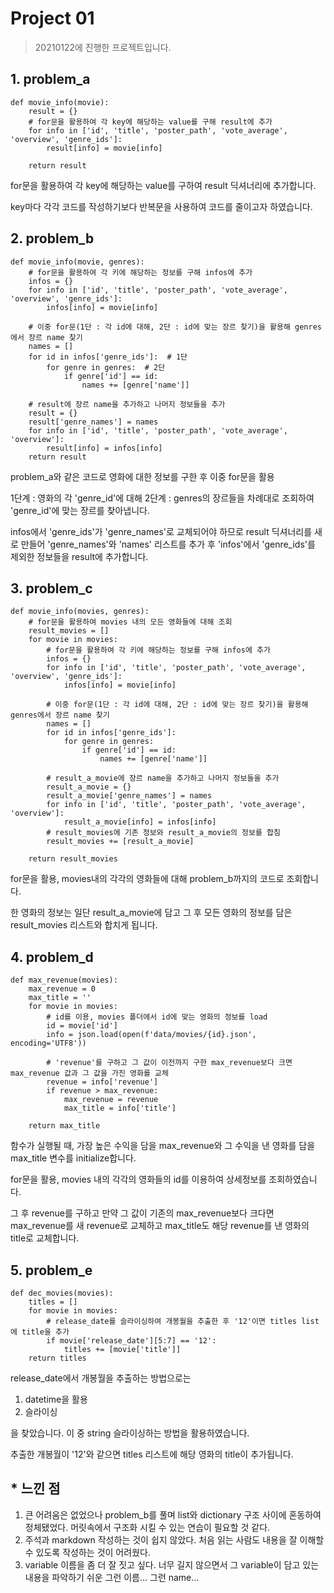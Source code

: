 # Project 01

> 20210122에 진행한 프로젝트입니다.



## 1. problem_a

```
def movie_info(movie):
    result = {}
    # for문을 활용하여 각 key에 해당하는 value를 구해 result에 추가
    for info in ['id', 'title', 'poster_path', 'vote_average', 'overview', 'genre_ids']:
        result[info] = movie[info]

    return result
```

for문을 활용하여 각 key에 해당하는 value를 구하여 result 딕셔너리에 추가합니다.

key마다 각각 코드를 작성하기보다 반복문을 사용하여 코드를 줄이고자 하였습니다.



## 2. problem_b

```
def movie_info(movie, genres):
    # for문을 활용하여 각 키에 해당하는 정보를 구해 infos에 추가
    infos = {}
    for info in ['id', 'title', 'poster_path', 'vote_average', 'overview', 'genre_ids']:
        infos[info] = movie[info]

    # 이중 for문(1단 : 각 id에 대해, 2단 : id에 맞는 장르 찾기)을 활용해 genres에서 장르 name 찾기
    names = []
    for id in infos['genre_ids']:  # 1단
        for genre in genres:  # 2단
            if genre['id'] == id:
                names += [genre['name']]
    
    # result에 장르 name을 추가하고 나머지 정보들을 추가
    result = {}
    result['genre_names'] = names
    for info in ['id', 'title', 'poster_path', 'vote_average', 'overview']:
        result[info] = infos[info]
    return result
```

problem_a와 같은 코드로 영화에 대한 정보를 구한 후 이중 for문을 활용

1단계 : 영화의 각 'genre_id'에 대해
2단계 : genres의 장르들을 차례대로 조회하여 'genre_id'에 맞는 장르를 찾아냅니다.

infos에서 'genre_ids'가 'genre_names'로 교체되어야 하므로
result 딕셔너리를 새로 만들어 'genre_names'와 'names' 리스트를 추가 후
'infos'에서 'genre_ids'를 제외한 정보들을 result에 추가합니다.



## 3. problem_c

```
def movie_info(movies, genres):
	# for문을 활용하여 movies 내의 모든 영화들에 대해 조회
    result_movies = []
    for movie in movies:
        # for문을 활용하여 각 키에 해당하는 정보를 구해 infos에 추가
        infos = {}
        for info in ['id', 'title', 'poster_path', 'vote_average', 'overview', 'genre_ids']:
            infos[info] = movie[info]

        # 이중 for문(1단 : 각 id에 대해, 2단 : id에 맞는 장르 찾기)을 활용해 genres에서 장르 name 찾기
        names = []
        for id in infos['genre_ids']:
            for genre in genres:
                if genre['id'] == id:
                    names += [genre['name']]
        
        # result_a_movie에 장르 name을 추가하고 나머지 정보들을 추가
        result_a_movie = {}
        result_a_movie['genre_names'] = names
        for info in ['id', 'title', 'poster_path', 'vote_average', 'overview']:
            result_a_movie[info] = infos[info]
        # result_movies에 기존 정보와 result_a_movie의 정보를 합침
        result_movies += [result_a_movie]

    return result_movies
```

for문을 활용, movies내의 각각의 영화들에 대해 problem_b까지의 코드로 조회합니다.

한 영화의 정보는 일단 result_a_movie에 담고
그 후 모든 영화의 정보를 담은 result_movies 리스트와 합치게 됩니다.



## 4. problem_d

```
def max_revenue(movies):
    max_revenue = 0
    max_title = ''
    for movie in movies:
        # id를 이용, movies 폴더에서 id에 맞는 영화의 정보를 load
        id = movie['id']
        info = json.load(open(f'data/movies/{id}.json', encoding='UTF8'))

        # 'revenue'를 구하고 그 값이 이전까지 구한 max_revenue보다 크면 max_revenue 값과 그 값을 가진 영화를 교체
        revenue = info['revenue']
        if revenue > max_revenue:
            max_revenue = revenue
            max_title = info['title']

    return max_title
```

함수가 실행될 때, 가장 높은 수익을 담을 max_revenue와 그 수익을 낸 영화를 담을 max_title 변수를 initialize합니다.

for문을 활용, movies 내의 각각의 영화들의 id를 이용하여 상세정보를 조회하였습니다.

그 후 revenue를 구하고 만약 그 값이 기존의 max_revenue보다 크다면
max_revenue를 새 revenue로 교체하고
max_title도 해당 revenue를 낸 영화의 title로 교체합니다.



## 5. problem_e

```
def dec_movies(movies):
    titles = []
    for movie in movies:
        # release_date를 슬라이싱하여 개봉월을 추출한 후 '12'이면 titles list에 title을 추가
        if movie['release_date'][5:7] == '12':
            titles += [movie['title']]
    return titles
```

release_date에서 개봉월을 추출하는 방법으로는

1. datetime을 활용
2. 슬라이싱

을 찾았습니다. 이 중 string 슬라이싱하는 방법을 활용하였습니다.

추출한 개봉월이 '12'와 같으면 titles 리스트에 해당 영화의 title이 추가됩니다.



## * 느낀 점

1. 큰 어려움은 없었으나 problem_b를 풀며 list와 dictionary 구조 사이에 혼동하여 정체됐었다. 머릿속에서 구조화 시킬 수 있는 연습이 필요할 것 같다.
2. 주석과 markdown 작성하는 것이 쉽지 않았다. 처음 읽는 사람도 내용을 잘 이해할 수 있도록 작성하는 것이 어려웠다.
3. variable 이름을 좀 더 잘 짓고 싶다. 너무 길지 않으면서 그 variable이 담고 있는 내용을 파악하기 쉬운 그런 이름... 그런 name...